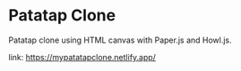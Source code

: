 # Patatap Clone

Patatap clone using HTML canvas with Paper.js and Howl.js.

link: https://mypatatapclone.netlify.app/
